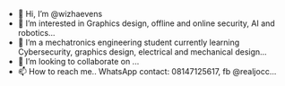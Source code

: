 - 👋 Hi, I’m @wizhaevens
- 👀 I’m interested in Graphics design, offline and online security, AI and robotics...
- 🌱 I’m a mechatronics engineering student currently learning Cybersecurity, graphics design, electrical and mechanical design...
- 💞️ I’m looking to collaborate on ...
- 📫 How to reach me.. WhatsApp contact: 08147125617, fb @realjocc...

<!---
wizhaevens/wizhaevens is a ✨ special ✨ repository because its `README.md` (this file) appears on your GitHub profile.
You can click the Preview link to take a look at your changes.
--->
